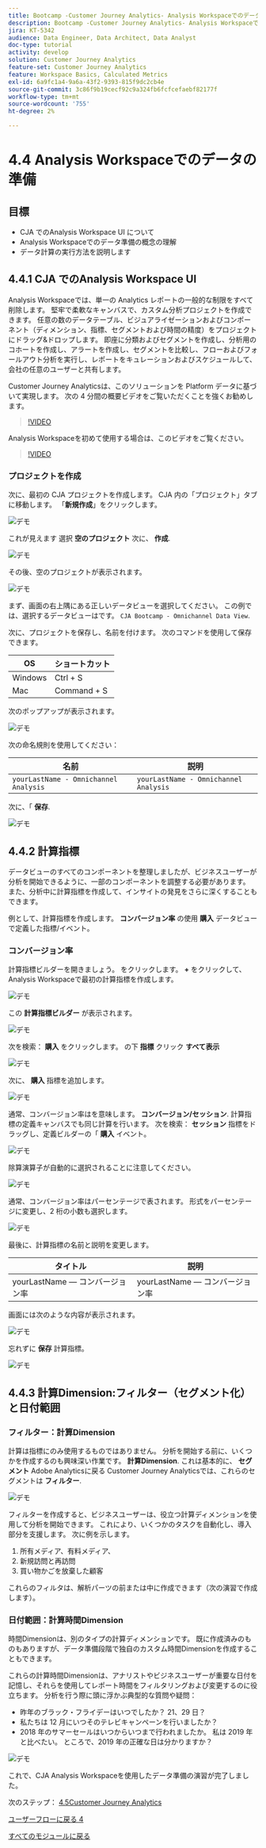 ```yaml
---
title: Bootcamp -Customer Journey Analytics- Analysis Workspaceでのデータの準備
description: Bootcamp -Customer Journey Analytics- Analysis Workspaceでのデータの準備
jira: KT-5342
audience: Data Engineer, Data Architect, Data Analyst
doc-type: tutorial
activity: develop
solution: Customer Journey Analytics
feature-set: Customer Journey Analytics
feature: Workspace Basics, Calculated Metrics
exl-id: 6a9fc1a4-9a6a-43f2-9393-815f9dc2cb4e
source-git-commit: 3c86f9b19cecf92c9a324fb6fcfcefaebf82177f
workflow-type: tm+mt
source-wordcount: '755'
ht-degree: 2%

---
```


# 4.4 Analysis Workspaceでのデータの準備

## 目標

- CJA でのAnalysis Workspace UI について
- Analysis Workspaceでのデータ準備の概念の理解
- データ計算の実行方法を説明します

## 4.4.1 CJA でのAnalysis Workspace UI

Analysis Workspaceでは、単一の Analytics レポートの一般的な制限をすべて削除します。 堅牢で柔軟なキャンバスで、カスタム分析プロジェクトを作成できます。 任意の数のデータテーブル、ビジュアライゼーションおよびコンポーネント（ディメンション、指標、セグメントおよび時間の精度）をプロジェクトにドラッグ&amp;ドロップします。 即座に分類およびセグメントを作成し、分析用のコホートを作成し、アラートを作成し、セグメントを比較し、フローおよびフォールアウト分析を実行し、レポートをキュレーションおよびスケジュールして、会社の任意のユーザーと共有します。

Customer Journey Analyticsは、このソリューションを Platform データに基づいて実現します。 次の 4 分間の概要ビデオをご覧いただくことを強くお勧めします。

>[!VIDEO](https://video.tv.adobe.com/v/35109?quality=12&learn=on)

Analysis Workspaceを初めて使用する場合は、このビデオをご覧ください。

>[!VIDEO](https://video.tv.adobe.com/v/26266?quality=12&learn=on)

### プロジェクトを作成

次に、最初の CJA プロジェクトを作成します。 CJA 内の「プロジェクト」タブに移動します。
「**新規作成**」をクリックします。

![デモ](./images/prmenu.png)

これが見えます 選択 **空のプロジェクト** 次に、 **作成**.

![デモ](./images/prmenu1.png)

その後、空のプロジェクトが表示されます。

![デモ](./images/premptyprojects.png)

まず、画面の右上隅にある正しいデータビューを選択してください。 この例では、選択するデータビューはです。 `CJA Bootcamp - Omnichannel Data View`.

次に、プロジェクトを保存し、名前を付けます。 次のコマンドを使用して保存できます。

| OS | ショートカット |
| ----------------- |-------------| 
| Windows | Ctrl + S |
| Mac | Command + S |

次のポップアップが表示されます。

![デモ](./images/prsave.png)

次の命名規則を使用してください：

| 名前 | 説明 |
| ----------------- |-------------| 
| `yourLastName - Omnichannel Analysis` | `yourLastName - Omnichannel Analysis` |

次に、「 **保存**.

![デモ](./images/prsave2.png)

## 4.4.2 計算指標

データビューのすべてのコンポーネントを整理しましたが、ビジネスユーザーが分析を開始できるように、一部のコンポーネントを調整する必要があります。 また、分析中に計算指標を作成して、インサイトの発見をさらに深くすることもできます。

例として、計算指標を作成します。 **コンバージョン率** の使用 **購入** データビューで定義した指標/イベント。

### コンバージョン率

計算指標ビルダーを開きましょう。 をクリックします。 **+** をクリックして、Analysis Workspaceで最初の計算指標を作成します。

![デモ](./images/pradd.png)

この **計算指標ビルダー** が表示されます。

![デモ](./images/prbuilder.png)

次を検索： **購入** をクリックします。 の下 **指標** クリック **すべて表示**

![デモ](./images/calcbuildercr1.png)

次に、 **購入** 指標を追加します。

![デモ](./images/calcbuildercr2.png)

通常、コンバージョン率はを意味します。 **コンバージョン/セッション**. 計算指標の定義キャンバスでも同じ計算を行います。 次を検索： **セッション** 指標をドラッグし、定義ビルダーの「 **購入** イベント。

![デモ](./images/calcbuildercr3.png)

除算演算子が自動的に選択されることに注意してください。

![デモ](./images/calcbuildercr4.png)

通常、コンバージョン率はパーセンテージで表されます。 形式をパーセンテージに変更し、2 桁の小数も選択します。

![デモ](./images/calcbuildercr5.png)

最後に、計算指標の名前と説明を変更します。

| タイトル | 説明 |
| ----------------- |-------------| 
| yourLastName — コンバージョン率 | yourLastName — コンバージョン率 |

画面には次のような内容が表示されます。

![デモ](./images/calcbuildercr6.png)

忘れずに **保存** 計算指標。

![デモ](./images/pr9.png)

## 4.4.3 計算Dimension:フィルター（セグメント化）と日付範囲

### フィルター：計算Dimension

計算は指標にのみ使用するものではありません。 分析を開始する前に、いくつかを作成するのも興味深い作業です。 **計算Dimension**. これは基本的に、 **セグメント** Adobe Analyticsに戻る Customer Journey Analyticsでは、これらのセグメントは **フィルター**.

![デモ](./images/prfilters.png)

フィルターを作成すると、ビジネスユーザーは、役立つ計算ディメンションを使用して分析を開始できます。 これにより、いくつかのタスクを自動化し、導入部分を支援します。 次に例を示します。

1. 所有メディア、有料メディア、
2. 新規訪問と再訪問
3. 買い物かごを放棄した顧客

これらのフィルタは、解析パーツの前または中に作成できます（次の演習で作成します）。

### 日付範囲：計算時間Dimension

時間Dimensionは、別のタイプの計算ディメンションです。 既に作成済みのものもありますが、データ準備段階で独自のカスタム時間Dimensionを作成することもできます。

これらの計算時間Dimensionは、アナリストやビジネスユーザーが重要な日付を記憶し、それらを使用してレポート時間をフィルタリングおよび変更するのに役立ちます。 分析を行う際に頭に浮かぶ典型的な質問や疑問：

- 昨年のブラック・フライデーはいつでしたか？ 21、29 日？
- 私たちは 12 月にいつそのテレビキャンペーンを行いましたか？
- 2018 年のサマーセールはいつからいつまで行われましたか。 私は 2019 年と比べたい。 ところで、2019 年の正確な日は分かりますか？

![デモ](./images/timedimensions.png)

これで、CJA Analysis Workspaceを使用したデータ準備の演習が完了しました。

次のステップ： [4.5Customer Journey Analytics](./ex5.md)

[ユーザーフローに戻る 4](./uc4.md)

[すべてのモジュールに戻る](./../../overview.md)
